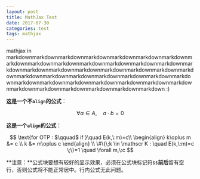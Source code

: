 ```yaml
---
layout: post
title: MathJax Test
date: 2017-07-30
categories: test
tags: mathjax 
---
```


mathjax in markdownmarkdownmarkdownmarkdownmarkdownmarkdownmarkdownmarkdownmarkdownmarkdownmarkdownmarkdownmarkdownmarkdownmarkdownmarkdownmarkdownmarkdownmarkdownmarkdownmarkdownmarkdownmarkdownmarkdownmarkdownmarkdownmarkdownmarkdownmarkdownmarkdownmarkdownmarkdownmarkdownmarkdownmarkdownmarkdownmarkdownmarkdownmarkdownmarkdownmarkdownmarkdown :)

**这是一个不`align`的公式**：

$$
\forall \alpha \in A, \quad a \cdot b = 0
$$

**这是一个`align`的公式**：

$$
\text{for OTP : $\qquad$ if }\quad E(k,\:m)=c\\
\begin{align}
k\oplus m &= c \\
k &= m\oplus c
\end{align}
\\
\#\{\;k \in \mathscr K : \quad E(k,\:m)=c \;\}=1 \quad \forall m,\:c
$$

**注意：**公式块要想有较好的显示效果，必须在公式块标记符`$$`**前后**留有空行，否则公式将不能正常居中。行内公式无此问题。